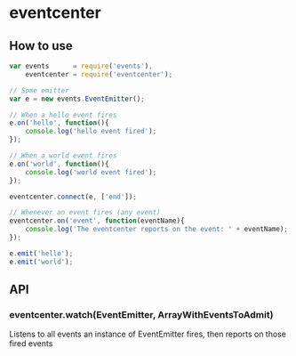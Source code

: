 # eventcenter

## How to use
```js
var events      = require('events'),
    eventcenter = require('eventcenter');

// Some emitter
var e = new events.EventEmitter();

// When a hello event fires
e.on('hello', function(){
    console.log('hello event fired');
});

// When a world event fires
e.on('world', function(){
    console.log('world event fired');
});

eventcenter.connect(e, ['end']);

// Whenever an event fires (any event)
eventcenter.on('event', function(eventName){
    console.log('The eventcenter reports on the event: ' + eventName);
});

e.emit('hello');
e.emit('world');
```

## API

### eventcenter.watch(EventEmitter, ArrayWithEventsToAdmit)
Listens to all events an instance of EventEmitter fires, then reports on those fired events

